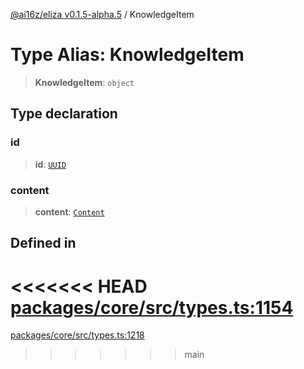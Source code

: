 [@ai16z/eliza v0.1.5-alpha.5](../index.md) / KnowledgeItem

# Type Alias: KnowledgeItem

> **KnowledgeItem**: `object`

## Type declaration

### id

> **id**: [`UUID`](UUID.md)

### content

> **content**: [`Content`](../interfaces/Content.md)

## Defined in

<<<<<<< HEAD
[packages/core/src/types.ts:1154](https://github.com/konstantine25b/eliza/blob/main/packages/core/src/types.ts#L1154)
=======
[packages/core/src/types.ts:1218](https://github.com/ai16z/eliza/blob/main/packages/core/src/types.ts#L1218)
>>>>>>> main
